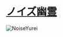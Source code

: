 # [ノイズ幽霊](https://noise-yurei.vercel.app/)
![NoiseYurei](https://i.gyazo.com/43e15910ba8fb73bf85ec9bc126be1bb.jpg")
